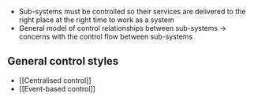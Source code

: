 - Sub-systems must be controlled so their services are delivered to the right place at the right time to work as a system
- General model of control relationships between sub-systems -> concerns with the control flow between sub-systems

## General control styles
- [[Centralised control]]
- [[Event-based control]]